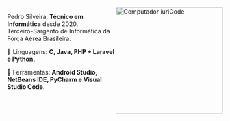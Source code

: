 <img src="https://raw.githubusercontent.com/MicaelliMedeiros/micaellimedeiros/master/image/computer-illustration.png" min-width="250px" max-width="250px" width="250px" align="right" alt="Computador iuriCode">

<p align="left"> 
  Pedro Silveira, <strong>Técnico em Informática</strong> desde 2020.<br>
  Terceiro-Sargento de Informática da Força Aérea Brasileira.
</p>

<p align="left">
  🦄 Linguagens: <strong>C, Java, PHP + Laravel e Python.</strong>
</p>

<p align="left">
  💼 Ferramentas: <strong>Android Studio, NetBeans IDE, PyCharm e Visual Studio Code.</strong>
</p>
